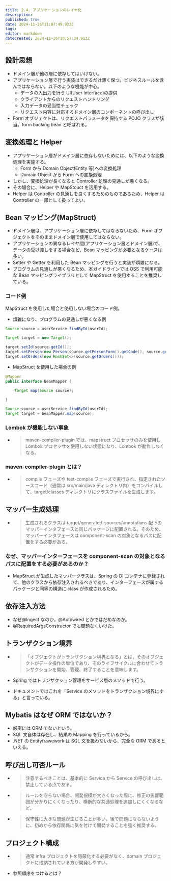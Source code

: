```yaml
---
title: 2.4. アプリケーションのレイヤ化
description: 
published: true
date: 2024-11-26T11:07:49.923Z
tags: 
editor: markdown
dateCreated: 2024-11-26T10:57:34.913Z
---
```


## 設計思想
- ドメイン層が他の層に依存してはいけない。
- アプリケーション層で行う実装はできるだけ薄く保つ。ビジネスルールを含んではならない。以下のような機能が中心。
  - データの入出力を行う UI(User Interface)の提供
  - クライアントからのリクエストハンドリング
  - 入力データの妥当性チェック
  - リクエスト内容に対応するドメイン層のコンポーネントの呼び出し
- Form オブジェクトは、リクエストパラメータを保持する POJO クラスが該当。form backing bean と呼ばれる。

## 変換処理と Helper

- アプリケーション層がドメイン層に依存しないためには、以下のような変換処理を実施する。
  - Form から Domain Object(Entity 等)への変換処理
  - Domain Object から Form への変換処理
- しかし、変換処理が長くなると Controller 処理の見通しが悪くなる。
- その場合に、Helper や MapStcuct を活用する。
- Helper は Controller の見通しを良くするためのものであるため、Helper は Controller の一部として扱ってよい。

## Bean マッピング(MapStruct)

- ドメイン層は、アプリケーション層に依存してはならないため、Form オブジェクトをそのままドメイン層で使用してはならない。
- アプリケーションの異なるレイヤ間(アプリケーション層とドメイン層)で、データの受け渡しをする場合など、Bean マッピングが必要となるケースは多い。
- Setter や Getter を利用した Bean マッピングを行うと実装が煩雑になる。
- プログラムの見通しが悪くなるため、本ガイドラインでは OSS で利用可能な Bean マッピングライブラリとして MapStruct を使用することを推奨している。

### コード例

MapStruct を使用した場合と使用しない場合のコード例。

- 煩雑になり、プログラムの見通しが悪くなる例

```java
Source source = userService.findById(userId);

Target target = new Target();

target.setId(source.getId());
target.setPerson(new Person(source.getPersonForm().getCode(), source.getPersonForm().getName()));
target.setOrders(new HashSet<>(source.getOrders()));
```

- MapStruct を使用した場合の例

```java
@Mapper
public interface BeanMapper {

    Target map(Source source);

}
```

```java
Source source = userService.findById(userId);
Target target = beanMapper.map(source);
```

### Lombok が機能しない事象

- > maven-compiler-plugin では、mapstruct プロセッサのみを使用し Lombok プロセッサを使用しない状態になり、Lombok が動作しなくなる。

### maven-compiler-plugin とは？

- > compile フェーズや test-compile フェーズで実行され、指定されたソースコード（通常は src/main/java ディレクトリ内）をコンパイルして、target/classes ディレクトリにクラスファイルを生成します。

## マッパー生成処理

- > 生成されるクラスは target/generated-sources/annotations 配下のマッパーインタフェースと同じパッケージに配置される。そのため、マッパーインタフェースは component-scan の対象となるパスに配置をする必要がある。

### なぜ、マッパーインターフェースを component-scan の対象となるパスに配置をする必要があるのか？
- MapStruct が生成したマッパークラスは、Spring の DI コンテナに登録されて、他のクラスから依存注入されるべきであり、インターフェースが属するパッケージと同等の構造に.class が作成されるため。

## 依存注入方法

- なぜ@Ingect なのか。@Autowired とかではだめなのか。
- @RequiredArgsConstructor でも問題なくいけた。

## トランザクション境界

- > 「オブジェクトがトランザクション境界となる」とは、そのオブジェクトがデータ操作の単位であり、そのライフサイクルに合わせてトランザクションを開始、管理、終了することを意味します。

- Spring ではトランザクション管理をサービス層のメソッドで行う。
- ドキュメントではこれを「Service のメソッドをトランザクション境界にする」と言っている。

## Mybatis はなぜ ORM ではないか？

- 厳密には ORM でないという。
- SQL 文自体は存在し、結果の Mapping を行っているから。
- .NET の Entityfrawework は SQL 文を扱わないから、完全な ORM であるといえる。

## 呼び出し可否ルール

- > 注意するべきことは、基本的に Service から Service の呼び出しは、禁止している点である。
- > ルールを守らない場合、開発規模が大きくなった際に、修正の影響範囲が分かりにくくなったり、横断的な共通処理を追加しにくくなるなど、
- > 保守性に大きな問題が生じることが多い。後で問題にならないように、初めから依存関係に気を付けて開発することを強く推奨する。

## プロジェクト構成

- > 通常 infra プロジェクトを隠蔽化する必要がなく、domain プロジェクトに格納されている方が開発しやすい。
- 参照順序をつけるとは？